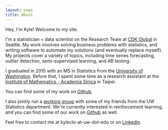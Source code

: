 ```yaml
---
layout: page
title: About
---
```


Hey, I'm Kyle!  Welcome to my site.

I'm a statistician + data scientist on the Research Team at [CDK Global](http://www.cdkglobal.com/) in Seattle.  My work involves solving business problems with statistics, and writing software to automate my solutions (and eventually replace myself).  My projects cover a variety of topics, including time series forecasting, outlier detection, semi-supervised learning, and AB testing. 

I graduated in 2015 with an MS in Statistics from the [University of Washington](https://www.stat.washington.edu/). Before that, I spent some time as a research assistant at the [Institute of Mathematics - Academia Sinica](http://www.math.sinica.edu.tw/www/default_e.jsp) in Taipei.

You can find some of my work on [Github](https://github.com/kyleclo).

I also jointly run a [working group](https://solstat.github.io/) with some of my friends from the UW Statistics department.  We're currently interested in reinforcement learning, and you can find some of our work on [Github](https://github.com/solstat) as well. 

Feel free to contact me at kyleclo-at-uw-dot-edu or on [LinkedIn](https://www.linkedin.com/in/kylelo).

